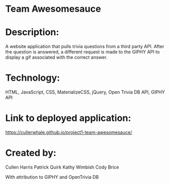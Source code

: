 # Team Awesomesauce

# Description:
A website application that pulls trivia questions from a third party API. After the question is answered, a different request is made to the GIPHY API to display a gif associated with the correct answer. 


# Technology:
HTML, JavaScript, CSS, MaterializeCSS, jQuery, Open Trivia DB API, GIPHY API

# Link to deployed application:
https://cullerwhale.github.io/project1-team-awesomesauce/



# Created by:
Cullen Harris
Patrick Quirk
Kathy Wimbish
Cody Brice


With attribution to GIPHY and OpenTrivia DB

